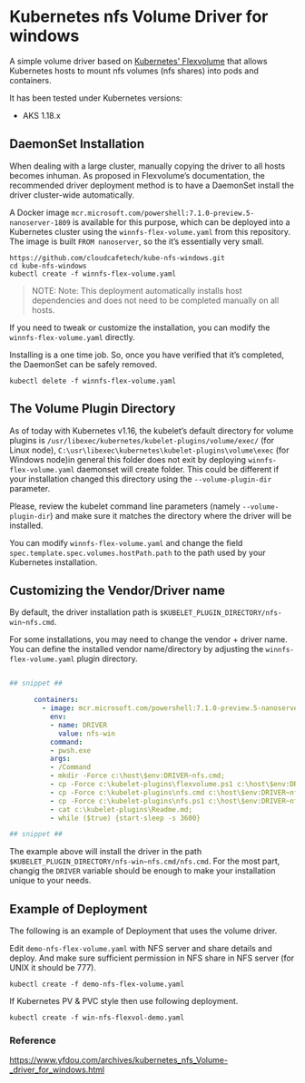 # Kubernetes nfs Volume Driver for windows
A simple volume driver based on [Kubernetes' Flexvolume](https://github.com/kubernetes/community/blob/master/contributors/devel/flexvolume.md) that allows Kubernetes hosts to mount nfs volumes (nfs shares) into pods and containers.

It has been tested under Kubernetes versions:

* AKS 1.18.x

## DaemonSet Installation
When dealing with a large cluster, manually copying the driver to all hosts becomes inhuman. As proposed in Flexvolume’s documentation, the recommended driver deployment method is to have a DaemonSet install the driver cluster-wide automatically.

A Docker image `mcr.microsoft.com/powershell:7.1.0-preview.5-nanoserver-1809` is available for this purpose, which can be deployed into a Kubernetes cluster using the `winnfs-flex-volume.yaml` from this repository. The image is built `FROM nanoserver`, so the it’s essentially very small.

```
https://github.com/cloudcafetech/kube-nfs-windows.git
cd kube-nfs-windows
kubectl create -f winnfs-flex-volume.yaml
```

> NOTE: Note: This deployment automatically installs host dependencies and does not need to be completed manually on all hosts.

If you need to tweak or customize the installation, you can modify the `winnfs-flex-volume.yaml` directly.

Installing is a one time job. So, once you have verified that it’s completed, the DaemonSet can be safely removed.

```kubectl delete -f winnfs-flex-volume.yaml```

## The Volume Plugin Directory
As of today with Kubernetes v1.16, the kubelet’s default directory for volume plugins is `/usr/libexec/kubernetes/kubelet-plugins/volume/exec/` (for Linux node),  `C:\usr\libexec\kubernetes\kubelet-plugins\volume\exec` (for Windows node)in general this folder does not exit by deploying `winnfs-flex-volume.yaml` daemonset will create folder.  This could be different if your installation changed this directory using the `--volume-plugin-dir` parameter.

Please, review the kubelet command line parameters (namely `--volume-plugin-dir`) and make sure it matches the directory where the driver will be installed.

You can modify `winnfs-flex-volume.yaml` and change the field `spec.template.spec.volumes.hostPath.path` to the path used by your Kubernetes installation.

## Customizing the Vendor/Driver name
By default, the driver installation path is `$KUBELET_PLUGIN_DIRECTORY/nfs-win~nfs.cmd`.

For some installations, you may need to change the vendor + driver name. You can define the installed vendor name/directory by adjusting the `winnfs-flex-volume.yaml` plugin directory.

```yaml

## snippet ##

      containers:
        - image: mcr.microsoft.com/powershell:7.1.0-preview.5-nanoserver-1809
          env:
          - name: DRIVER
            value: nfs-win
          command: 
          - pwsh.exe
          args:
          - /Command
          - mkdir -Force c:\host\$env:DRIVER~nfs.cmd;
          - cp -Force c:\kubelet-plugins\flexvolume.ps1 c:\host\$env:DRIVER~nfs.cmd;
          - cp -Force c:\kubelet-plugins\nfs.cmd c:\host\$env:DRIVER~nfs.cmd;
          - cp -Force c:\kubelet-plugins\nfs.ps1 c:\host\$env:DRIVER~nfs.cmd;
          - cat c:\kubelet-plugins\Readme.md;
          - while ($true) {start-sleep -s 3600}

## snippet ##

```

The example above will install the driver in the path `$KUBELET_PLUGIN_DIRECTORY/nfs-win~nfs.cmd/nfs.cmd`. For the most part, changig the `DRIVER` variable should be enough to make your installation unique to your needs.

## Example of Deployment
The following is an example of Deployment that uses the volume driver.

Edit `demo-nfs-flex-volume.yaml` with NFS server and share details and deploy. And make sure sufficient permission in NFS share in NFS server (for UNIX it should be 777).

```kubectl create -f demo-nfs-flex-volume.yaml```

If Kubernetes PV & PVC style then use following deployment.

```kubectl create -f win-nfs-flexvol-demo.yaml```

### Reference

https://www.yfdou.com/archives/kubernetes_nfs_Volume-_driver_for_windows.html


